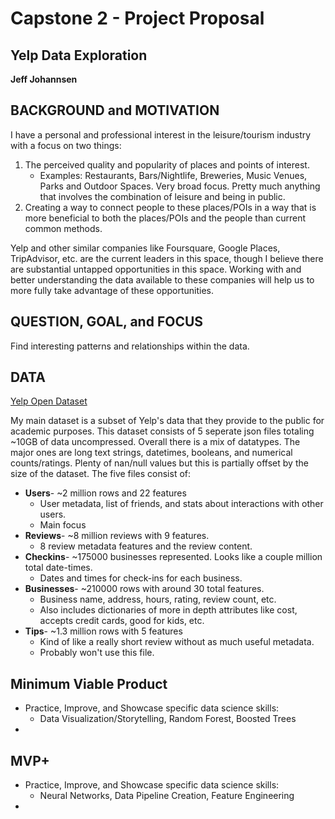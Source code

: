 # Capstone 2 - Project Proposal
## Yelp Data Exploration
**Jeff Johannsen**

## BACKGROUND and MOTIVATION

I have a personal and professional interest in the leisure/tourism industry with a focus on two things:
1. The perceived quality and popularity of places and points of interest. 
    * Examples: Restaurants, Bars/Nightlife, Breweries, Music Venues, Parks and Outdoor Spaces. Very broad focus. Pretty much anything that involves the combination of leisure and being in public.
2. Creating a way to connect people to these places/POIs in a way that is more beneficial to both the places/POIs and the people than current common methods. 

Yelp and other similar companies like Foursquare, Google Places, TripAdvisor, etc. are the current leaders in this space, though I believe there are substantial untapped opportunities in this space.
Working with and better understanding the data available to these companies will help us to more fully take advantage of these opportunities.

## QUESTION, GOAL, and FOCUS
Find interesting patterns and relationships within the data. 

## DATA

[Yelp Open Dataset](https://www.yelp.com/dataset)

My main dataset is a subset of Yelp's data that they provide to the public for academic purposes.
This dataset consists of 5 seperate json files totaling ~10GB of data uncompressed. Overall there is a mix of datatypes. The major ones are long text strings, datetimes, booleans, and numerical counts/ratings. Plenty of nan/null values but this is partially offset by the size of the dataset. The five files consist of:
* **Users**- ~2 million rows and 22 features
    * User metadata, list of friends, and stats about interactions with other users.
    * Main focus
* **Reviews**- ~8 million reviews with 9 features.
    * 8 review metadata features and the review content.
* **Checkins**- ~175000 businesses represented. Looks like a couple million total date-times. 
    * Dates and times for check-ins for each business. 
* **Businesses**- ~210000 rows with around 30 total features.
    * Business name, address, hours, rating, review count, etc. 
    * Also includes dictionaries of more in depth attributes like cost, accepts credit cards, good for kids, etc.
* **Tips**- ~1.3 million rows with 5 features
    * Kind of like a really short review without as much useful metadata.
    * Probably won't use this file.

## Minimum Viable Product
* Practice, Improve, and Showcase specific data science skills:
    * Data Visualization/Storytelling, Random Forest, Boosted Trees
* 

## MVP+
* Practice, Improve, and Showcase specific data science skills:
    * Neural Networks, Data Pipeline Creation, Feature Engineering
* 